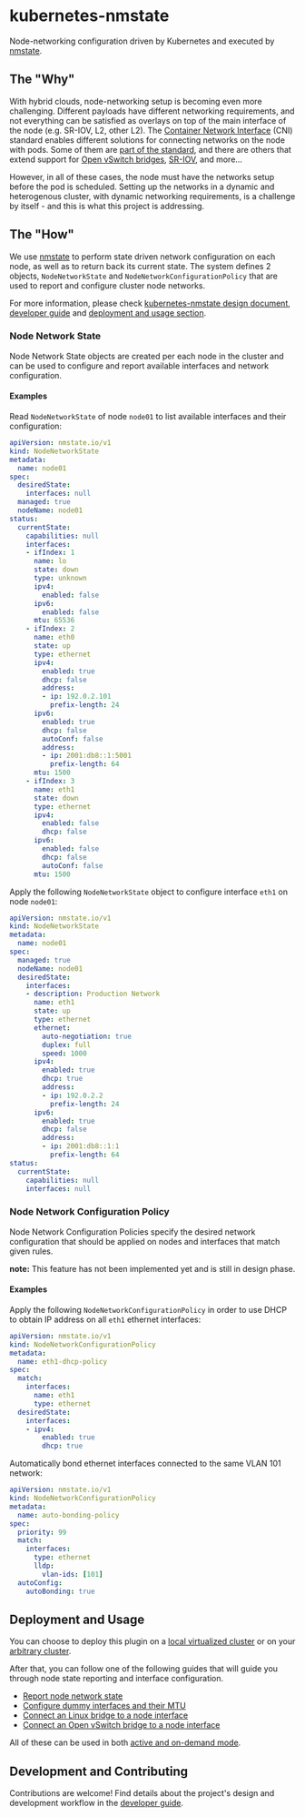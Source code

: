 # kubernetes-nmstate

Node-networking configuration driven by Kubernetes and executed by
[nmstate](https://nmstate.github.io/).

## The "Why"

With hybrid clouds, node-networking setup is becoming even more challenging.
Different payloads have different networking requirements, and not everything
can be satisfied as overlays on top of the main interface of the node (e.g.
SR-IOV, L2, other L2).
The [Container Network Interface](https://github.com/containernetworking/cni)
(CNI) standard enables different
solutions for connecting networks on the node with pods. Some of them are
[part of the standard](https://github.com/containernetworking/plugins), and there are
others that extend support for [Open vSwitch bridges](https://github.com/kubevirt/ovs-cni),
[SR-IOV](https://github.com/hustcat/sriov-cni), and more...

However, in all of these cases, the node must have the networks setup before the
pod is scheduled. Setting up the networks in a dynamic and heterogenous cluster,
with dynamic networking requirements, is a challenge by itself - and this is
what this project is addressing.

## The "How"

We use [nmstate](https://nmstate.github.io/) to perform state driven network
configuration on each node, as well as to return back its current state.
The system defines 2 objects, `NodeNetworkState` and `NodeNetworkConfigurationPolicy` that
are used to report and configure cluster node networks.

For more information, please check
[kubernetes-nmstate design document](https://docs.google.com/document/d/1282BcYjYGIIxQKgMYi3nQodB4ML_gw9BSs5AXB7QUtg/),
[developer guide](docs/developer-guide.md) and
[deployment and usage section](#deployment-and-usage).

### Node Network State

Node Network State objects are created per each node in the cluster and can be
used to configure and report available interfaces and network configuration.

#### Examples

Read `NodeNetworkState` of node `node01` to list available interfaces and their
configuration:

```yaml
apiVersion: nmstate.io/v1
kind: NodeNetworkState
metadata:
  name: node01
spec:
  desiredState:
    interfaces: null
  managed: true
  nodeName: node01
status:
  currentState:
    capabilities: null
    interfaces:
    - ifIndex: 1
      name: lo
      state: down
      type: unknown
      ipv4:
        enabled: false
      ipv6:
        enabled: false
      mtu: 65536
    - ifIndex: 2
      name: eth0
      state: up
      type: ethernet
      ipv4:
        enabled: true
        dhcp: false
        address:
        - ip: 192.0.2.101
          prefix-length: 24
      ipv6:
        enabled: true
        dhcp: false
        autoConf: false
        address:
        - ip: 2001:db8::1:5001
          prefix-length: 64
      mtu: 1500
    - ifIndex: 3
      name: eth1
      state: down
      type: ethernet
      ipv4:
        enabled: false
        dhcp: false
      ipv6:
        enabled: false
        dhcp: false
        autoConf: false
      mtu: 1500
```

Apply the following `NodeNetworkState` object to configure interface `eth1` on node
`node01`:

```yaml
apiVersion: nmstate.io/v1
kind: NodeNetworkState
metadata:
  name: node01
spec:
  managed: true
  nodeName: node01
  desiredState:
    interfaces:
    - description: Production Network
      name: eth1
      state: up
      type: ethernet
      ethernet:
        auto-negotiation: true
        duplex: full
        speed: 1000
      ipv4:
        enabled: true
        dhcp: true
        address:
        - ip: 192.0.2.2
          prefix-length: 24
      ipv6:
        enabled: true
        dhcp: false
        address:
        - ip: 2001:db8::1:1
          prefix-length: 64
status:
  currentState:
    capabilities: null
    interfaces: null
```

### Node Network Configuration Policy

Node Network Configuration Policies specify the desired network configuration that
should be applied on nodes and interfaces that match given rules.

**note:** This feature has not been implemented yet and is still in design phase.

#### Examples

Apply the following `NodeNetworkConfigurationPolicy` in order to use DHCP to obtain IP
address on all `eth1` ethernet interfaces:

```yaml
apiVersion: nmstate.io/v1
kind: NodeNetworkConfigurationPolicy
metadata:
  name: eth1-dhcp-policy
spec:
  match:
    interfaces:
      name: eth1
      type: ethernet
  desiredState:
    interfaces:
    - ipv4:
        enabled: true
        dhcp: true
```

Automatically bond ethernet interfaces connected to the same VLAN 101 network:

```yaml
apiVersion: nmstate.io/v1
kind: NodeNetworkConfigurationPolicy
metadata:
  name: auto-bonding-policy
spec:
  priority: 99
  match:
    interfaces:
      type: ethernet
      lldp:
        vlan-ids: [101]
  autoConfig:
    autoBonding: true
```

## Deployment and Usage

You can choose to deploy this plugin on a
[local virtualized cluster](docs/deployment-local-cluster.md) or on your
[arbitrary cluster](docs/deployment-arbitrary-cluster.md).

After that, you can follow one of the following guides that will guide you
through node state reporting and interface configuration.

- [Report node network state](docs/user-guide-state-reporting.md)
- [Configure dummy interfaces and their MTU](docs/user-guide-state-configure-interface-mtu.md)
- [Connect an Linux bridge to a node interface](docs/user-guide-state-configure-linux-bridge.md)
- [Connect an Open vSwitch bridge to a node interface](docs/user-guide-state-configure-ovs-bridge.md)

All of these can be used in both
[active and on-demand mode](docs/user-guide-active-vs-on-demand.md).

## Development and Contributing

Contributions are welcome! Find details about the project's design and
development workflow in the [developer guide](docs/developer-guide.md).
